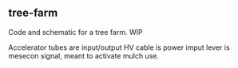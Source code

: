 ## tree-farm
Code and schematic for a tree farm.
WIP

Accelerator tubes are input/output
HV cable is power imput
lever is mesecon signal, meant to activate mulch use.
